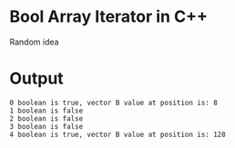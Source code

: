 # Bool Array Iterator in C++

Random idea

# Output

	0 boolean is true, vector B value at position is: 8
	1 boolean is false
	2 boolean is false
	3 boolean is false
	4 boolean is true, vector B value at position is: 128
